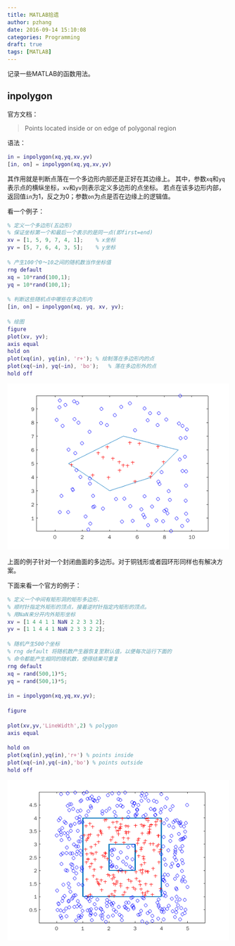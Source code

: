 ```yaml
---
title: MATLAB拾遗
author: pzhang
date: 2016-09-14 15:10:08
categories: Programming
draft: true
tags: [MATLAB]
---
```



记录一些MATLAB的函数用法。

<!--more-->
## inpolygon

官方文档：

> Points located inside or on edge of polygonal region

语法：
``` matlab
in = inpolygon(xq,yq,xv,yv)
[in, on] = inpolygon(xq,yq,xv,yv)
```

其作用就是判断点落在一个多边形内部还是正好在其边缘上。
其中，参数`xq`和`yq`表示点的横纵坐标，`xv`和`yv`则表示定义多边形的点坐标。
若点在该多边形内部，返回值`in`为1，反之为0；参数`on`为点是否在边缘上的逻辑值。

看一个例子：

``` matlab
% 定义一个多边形(五边形)
% 保证坐标第一个和最后一个表示的是同一点(即first=end)
xv = [1, 5, 9, 7, 4, 1];    % x坐标
yv = [5, 7, 6, 4, 3, 5];    % y坐标

% 产生100个0～10之间的随机数当作坐标值
rng default
xq = 10*rand(100,1);
yq = 10*rand(100,1);

% 判断这些随机点中哪些在多边形内
[in, on] = inpolygon(xq, yq, xv, yv);

% 绘图
figure
plot(xv, yv);
axis equal
hold on
plot(xq(in), yq(in), 'r+'); % 绘制落在多边形内的点
plot(xq(~in), yq(~in), 'bo');   % 落在多边形外的点
hold off
```

![](/images/2016091400.png)

上面的例子针对一个封闭曲面的多边形。对于铜钱形或者园环形同样也有解决方案。

下面来看一个官方的例子：

``` matlab
% 定义一个中间有矩形洞的矩形多边形.
% 顺时针指定外矩形的顶点，接着逆时针指定内矩形的顶点。
% 用NaN来分开内外矩形坐标
xv = [1 4 4 1 1 NaN 2 2 3 3 2];
yv = [1 1 4 4 1 NaN 2 3 3 2 2];

% 随机产生500个坐标
% rng default 将随机数产生器恢复至默认值，以便每次运行下面的
% 命令都能产生相同的随机数，使得结果可重复
rng default
xq = rand(500,1)*5;
yq = rand(500,1)*5;

in = inpolygon(xq,yq,xv,yv);

figure

plot(xv,yv,'LineWidth',2) % polygon
axis equal

hold on
plot(xq(in),yq(in),'r+') % points inside
plot(xq(~in),yq(~in),'bo') % points outside
hold off
```

![](/images/2016091401.png)
